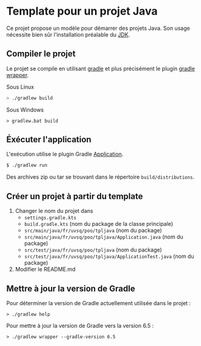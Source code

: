 # Template pour un projet Java
Ce projet propose un modèle pour démarrer des projets Java.
Son usage nécessite bien sûr l'installation préalable du [JDK](https://adoptopenjdk.net/).

## Compiler le projet
Le projet se compile en utilisant [gradle](https://gradle.org/) et plus précisément le plugin [gradle wrapper](https://docs.gradle.org/current/userguide/gradle_wrapper.html).

Sous Linux
```bash
> ./gradlew build
```

Sous Windows
```
> gradlew.bat build
```

## Éxécuter l'application
L'exécution utilise le plugin Gradle [Application](https://docs.gradle.org/current/userguide/application_plugin.html).

```bash
$ ./gradlew run
```

Des archives zip ou tar se trouvant dans le répertoire ``build/distributions``.

## Créer un projet à partir du template
1. Changer le nom du projet dans
    * ``settings.gradle.kts``
    * ``build.gradle.kts`` (nom du package de la classe principale)
    * ``src/main/java/fr/uvsq/poo/tpljava`` (nom du package)
    * ``src/main/java/fr/uvsq/poo/tpljava/Application.java`` (nom du package)
    * ``src/test/java/fr/uvsq/poo/tpljava`` (nom du package)
    * ``src/test/java/fr/uvsq/poo/tpljava/ApplicationTest.java`` (nom du package)
1. Modifier le README.md

## Mettre à jour la version de Gradle
Pour déterminer la version de Gradle actuellement utilisée dans le projet :
```
> ./gradlew help
```

Pour mettre à jour la version de Gradle vers la version 6.5 :
```
> ./gradlew wrapper --gradle-version 6.5
```

